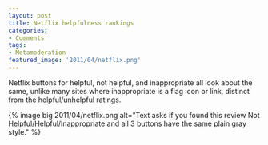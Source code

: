 ```yaml
---
layout: post
title: Netflix helpfulness rankings
categories:
- Comments
tags:
- Metamoderation
featured_image: '2011/04/netflix.png'
---
```

Netflix buttons for helpful, not helpful, and inappropriate all look about the same, unlike many sites where inappropriate is a flag icon or link, distinct from the helpful/unhelpful ratings.

{% image big 2011/04/netflix.png alt="Text asks if you found this review Not Helpful/Helpful/Inappropriate and all 3 buttons have the same plain gray style." %}